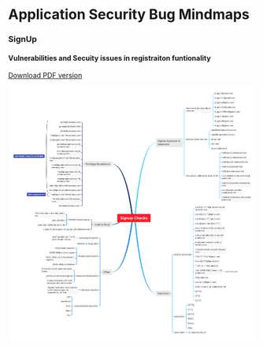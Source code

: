 # Application Security Bug Mindmaps

### SignUp

#### Vulnerabilities and Secuity issues in registraiton funtionality 

[Download PDF version](https://github.com/avi7167/Mindmaps/blob/main/signup/SignupChecks.pdf)

![Signup checks](/signup/SignupChecks.png)